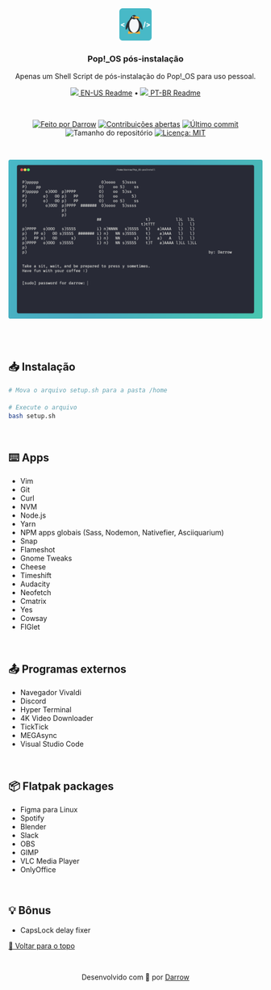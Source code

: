 <div align="center" id="top">
  <!-- Logo & Basic info project -->
  <a href="https://github.com/darrow12/Pop_OS-posInstall/blob/main/setup.sh">
    <img src="./.github/logo.png" alt="Pinguim" height="64"/>
  </a>
  
  <h3>Pop!_OS pós-instalação</h3>
  <p>Apenas um Shell Script de pós-instalação do Pop!_OS para uso pessoal.</p>

  <!-- Readme languages -->
  <p>
    <a href="https://github.com/darrow12/Pop_OS-posInstall#readme"><img src="https://github.com/darrow12/Pop_OS-posInstall/blob/main/.github/us.png" height="12"> EN-US Readme</a> 
    • 
    <a href="README-pt.md"><img src="https://github.com/darrow12/Pop_OS-posInstall/blob/main/.github/br.png" height="12"> PT-BR Readme</a> 
  </p>

  <br>
  
  <!-- Badges-->
  [![Feito por Darrow](https://img.shields.io/badge/Criado%20por-Darrow-6ACAD8?logo=github)](https://github.com/darrow12)
  [![Contribuições abertas](https://img.shields.io/badge/Contribui%C3%A7%C3%B5es-abertas-6ACAD8)](https://github.com/darrow12/Pop_OS-posInstall/pulls)
  [![Último commit](https://img.shields.io/github/last-commit/darrow12/Pop_OS-posInstall?color=6ACAD8&label=%C3%9Altimo%20commit)](https://github.com/darrow12/Pop_OS-posInstall/commits/main)
  ![Tamanho do repositório](https://img.shields.io/github/repo-size/darrow12/Pop_OS-posInstall?color=6ACAD8&label=Tamanho%20do%20repo)
  [![Licença: MIT](https://img.shields.io/github/license/darrow12/Pop_OS-posInstall?color=6ACAD8&label=Licen%C3%A7a&labelColor=5a5a5a)](https://github.com/darrow12/Pop_OS-posInstall/blob/main/LICENSE)

  <br>

  ![popos](./.github/banner.png#vitrinedev)
</div>

<br>
<br>

## 📥 Instalação
```bash
# Mova o arquivo setup.sh para a pasta /home

# Execute o arquivo
bash setup.sh
```
<br>



## ⌨️ Apps

- Vim
- Git
- Curl
- NVM
- Node.js
- Yarn
- NPM apps globais (Sass, Nodemon, Nativefier, Asciiquarium)
- Snap
- Flameshot
- Gnome Tweaks
- Cheese
- Timeshift
- Audacity
- Neofetch
- Cmatrix
- Yes
- Cowsay
- FIGlet
<br>

## 📤 Programas externos

- Navegador Vivaldi
- Discord
- Hyper Terminal
- 4K Video Downloader
- TickTick
- MEGAsync
- Visual Studio Code
<br>

## 📦 Flatpak packages

- Figma para Linux
- Spotify
- Blender
- Slack
- OBS
- GIMP
- VLC Media Player
- OnlyOffice
<br>

## 💡 Bônus

- CapsLock delay fixer

 <a href='#top'>🔼 Voltar para o topo</a>

<br>

<p align="center">Desenvolvido com 💙 por <a href="https://github.com/darrow12">Darrow</a></p>
